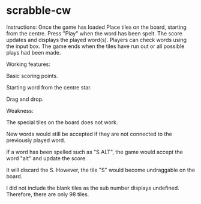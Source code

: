 # scrabble-cw

Instructions:
Once the game has loaded
Place tiles on the board, starting from the centre.
Press "Play" when the word has been spelt.
The score updates and displays the played word(s).
Players can check words using the input box.
The game ends when the tiles have run out or all possible plays had been made.


Working features:

Basic scoring points.

Starting word from the centre star.

Drag and drop.





Weakness:

The special tiles on the board does not work.

New words would still be accepted if they are not connected to the previously played word.

If a word has been spelled such as "S ALT", the game would accept the word "alt" and update the score. 

It will discard the S. However, the tile "S" would become undraggable on the board.

I did not include the blank tiles as the sub number displays undefined. Therefore, there are only 98 tiles.

